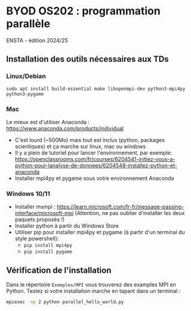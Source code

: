 # BYOD OS202 : programmation parallèle
ENSTA - édition 2024/25

## Installation des outils nécessaires aux TDs

### Linux/Debian 

    sudo apt install build-essential make libopenmpi-dev python3-mpi4py python3-pygame

### Mac

Le mieux est d'utiliser Anaconda :  https://www.anaconda.com/products/individual
   * C'est lourd (~500Mo) mais tout est inclus (python, packages scientiques) et ça marche sur linux, mac ou windows
   * Il y a plein de tutoriel pour lancer l'environnement, par exemple: https://openclassrooms.com/fr/courses/6204541-initiez-vous-a-python-pour-lanalyse-de-donnees/6204548-installez-python-et-anaconda
   * Installer mpi4py et pygame sous votre environnement Anaconda

### Windows 10/11

   * Installer msmpi : https://learn.microsoft.com/fr-fr/message-passing-interface/microsoft-mpi (Attention, ne pas oublier d'installer les deux paquets proposés !)
   * Installer python à partir du Windows Store
   * Utiliser pip pour installer mpi4py et pygame (à partir d'un terminal du style powershell):
      - ```pip install mpi4py```
      - ```pip install pygame```

## Vérification de l'installation

Dans le répertoire ```Exemples/MPI``` vous trouverez des examples MPI en Python. Testez si votre installation marche en tapant dans un terminal :
```sh
mpiexec -np 2 python parallel_hello_world.py
```
